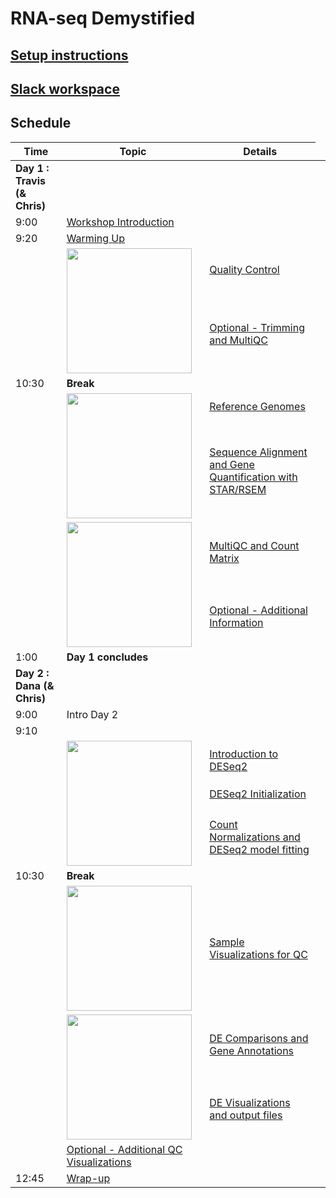 # RNA-seq Demystified

## [Setup instructions](setup_instructions)

## [Slack workspace](https://umcoderspaces.slack.com)


## Schedule


<table>
<thead>
<tr>
<th>Time</th>
<th>Topic</th>
<th>Details</th>
</tr>
</thead>
<tbody>
<tr>
<td><strong>Day 1 : Travis (&amp; Chris)</strong></td>
<td></td>
<td></td>
</tr>
<tr>
<td>9:00</td>
<td><a href="/2021-fall-umich-rnaseq-demystified/html/Module00_Introduction.html">Workshop Introduction</a></td>
<td></td>
</tr>
<tr>
<td>9:20</td>
<td><a href="/2021-fall-umich-rnaseq-demystified/html/Module01_Warming_Up.html">Warming Up</a></td>
<td></td>
</tr>
<tr>
<td></td><td rowspan="2"><img src="/2021-fall-umich-rnaseq-demystified/images/wayfinder/wayfinder-04.png" width="200"></td>
<td><a href="/2021-fall-umich-rnaseq-demystified/html/Module02_QC.html">Quality Control</a></td>
<td></td>
</tr>
<tr>
<td></td>
<td><a href="/2021-fall-umich-rnaseq-demystified/html/Module02optional_Cutadapt_MultiQC.html">Optional - Trimming and MultiQC</a></td>
<td></td>
</tr>
<tr>
<td>10:30</td>
<td><strong>Break</strong></td>
<td></td>
</tr>
<tr>
<td></td><td rowspan="2"><img src="/2021-fall-umich-rnaseq-demystified/images/wayfinder/wayfinder-05.png" width="200"></td>
<td><a href="/2021-fall-umich-rnaseq-demystified/html/Module03_Reference_Genomes.html">Reference Genomes</a></td>
<td></td>
</tr>
<tr>
<td></td>
<td><a href="/2021-fall-umich-rnaseq-demystified/html/Module04_Alignment.html">Sequence Alignment and Gene Quantification with STAR/RSEM</a></td>
<td></td>
</tr>
<tr>
<td></td><td rowspan="2"><img src="/2021-fall-umich-rnaseq-demystified/images/wayfinder/wayfinder-06.png" width="200"></td>
<td><a href="/2021-fall-umich-rnaseq-demystified/html/Module05_MultiQC_and_Count_Matrix.html">MultiQC and Count Matrix</a></td>
<td></td>
</tr>
<tr>
<td></td>
<td><a href="/2021-fall-umich-rnaseq-demystified/html/Module05optional_Additional_Details.html">Optional - Additional Information</a></td>
<td></td>
</tr>
<tr>
<td>1:00</td>
<td><strong>Day  1 concludes</strong></td>
<td></td>
</tr>
<tr>
<td><strong>Day 2 : Dana (&amp; Chris)</strong></td>
<td></td>
<td></td>
</tr>
<tr>
<td>9:00</td>
<td>Intro Day 2</td>
<td></td>
</tr>
<tr>
<td>9:10</td>
<td></td>
<td></td>
</tr>
<tr>
<td></td><td rowspan="3"><img src="/2021-fall-umich-rnaseq-demystified/images/wayfinder/wayfinder-07.png" width="200"></td>
<td><a href="/2021-fall-umich-rnaseq-demystified/html/Module06_DEAnalysisSetup.html">Introduction to DESeq2</a></td>
<td></td>
</tr>
<tr>
<td></td>
<td><a href="/2021-fall-umich-rnaseq-demystified/html/Module07_DESeq2Init.html">DESeq2 Initialization</a></td>
<td></td>
</tr>
<tr>
<td></td>
<td><a href="/2021-fall-umich-rnaseq-demystified/html/Module08_DESeq2DE.html">Count Normalizations and DESeq2 model fitting</a></td>
<td></td>
</tr>
<tr>
<td>10:30</td>
<td><strong>Break</strong></td>
<td></td>
</tr>
<tr>
<td></td>
<td><img src="/2021-fall-umich-rnaseq-demystified/images/wayfinder/wayfinder-08.png" width="200"></td>
<td><a href="/2021-fall-umich-rnaseq-demystified/html/Module09_SampleQCViz.html">Sample Visualizations for QC</a></td>
</tr>
<tr>
<td></td><td rowspan="2"><img src="/2021-fall-umich-rnaseq-demystified/images/wayfinder/wayfinder-09.png" width="200"></td>
<td><a href="/2021-fall-umich-rnaseq-demystified/html/Module10_DEComparisons.html">DE Comparisons and Gene Annotations</a></td>
<td></td>
</tr>
<tr>
<td></td>
<td><a href="/2021-fall-umich-rnaseq-demystified/html/Module11_DEVisualizations.html">DE Visualizations and output files</a></td>
<td></td>
</tr>
<tr>
<td></td>
<td><a href="/2021-fall-umich-rnaseq-demystified/html/Module11X_BonusContent.html">Optional - Additional QC Visualizations</a></td>
<td></td>
</tr>
<tr>
<td>12:45</td>
<td><a href="/2021-fall-umich-rnaseq-demystified/html/Module99_Wrap_up.html">Wrap-up</a></td>
<td></td>
</tr>
</tbody>
</table>

